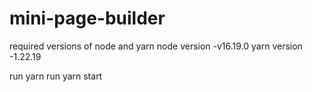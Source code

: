 # mini-page-builder
required versions of node and yarn
node version -v16.19.0
yarn version -1.22.19

run yarn
run yarn start
